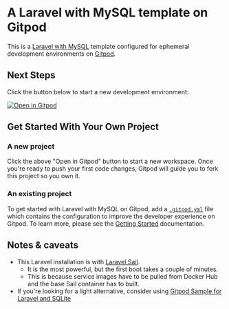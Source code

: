 # A Laravel with MySQL template on Gitpod

This is a [Laravel with MySQL](https://laravel.com) template configured for ephemeral development environments on [Gitpod](https://www.gitpod.io/).

## Next Steps

Click the button below to start a new development environment:

[![Open in Gitpod](https://gitpod.io/button/open-in-gitpod.svg)](https://github.com/Issei0804-ie/template-php-laravel-mysql)

## Get Started With Your Own Project

### A new project

Click the above "Open in Gitpod" button to start a new workspace. Once you're ready to push your first code changes, Gitpod will guide you to fork this project so you own it.

### An existing project

To get started with Laravel with MySQL on Gitpod, add a [`.gitpod.yml`](./.gitpod.yml) file which contains the configuration to improve the developer experience on Gitpod. To learn more, please see the [Getting Started](https://www.gitpod.io/docs/getting-started) documentation.

## Notes & caveats


- This Laravel installation is with [Laravel Sail](https://laravel.com/docs/10.x/installation#choosing-your-sail-services).
  - It is the most powerful, but the first boot takes a couple of minutes.
  - This is because service images have to be pulled from Docker Hub and the base Sail container has to built.
- If you're looking for a light alternative, consider using [Gitpod Sample for Laravel and SQLite](https://github.com/gitpod-samples/template-php-laravel-sqlite)
